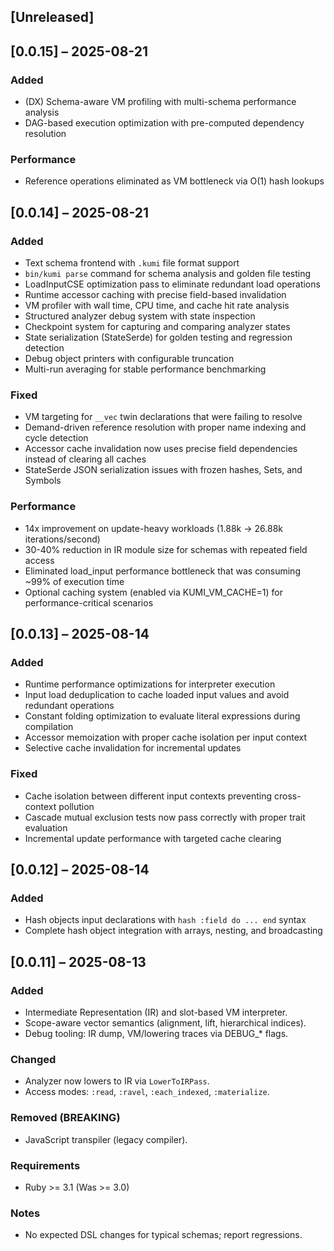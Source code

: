 ## [Unreleased]

## [0.0.15] – 2025-08-21
### Added
- (DX) Schema-aware VM profiling with multi-schema performance analysis
- DAG-based execution optimization with pre-computed dependency resolution

### Performance
- Reference operations eliminated as VM bottleneck via O(1) hash lookups

## [0.0.14] – 2025-08-21
### Added
- Text schema frontend with `.kumi` file format support
- `bin/kumi parse` command for schema analysis and golden file testing
- LoadInputCSE optimization pass to eliminate redundant load operations
- Runtime accessor caching with precise field-based invalidation
- VM profiler with wall time, CPU time, and cache hit rate analysis
- Structured analyzer debug system with state inspection
- Checkpoint system for capturing and comparing analyzer states
- State serialization (StateSerde) for golden testing and regression detection
- Debug object printers with configurable truncation
- Multi-run averaging for stable performance benchmarking

### Fixed
- VM targeting for `__vec` twin declarations that were failing to resolve
- Demand-driven reference resolution with proper name indexing and cycle detection
- Accessor cache invalidation now uses precise field dependencies instead of clearing all caches
- StateSerde JSON serialization issues with frozen hashes, Sets, and Symbols

### Performance
- 14x improvement on update-heavy workloads (1.88k → 26.88k iterations/second)
- 30-40% reduction in IR module size for schemas with repeated field access
- Eliminated load_input performance bottleneck that was consuming ~99% of execution time
- Optional caching system (enabled via KUMI_VM_CACHE=1) for performance-critical scenarios

## [0.0.13] – 2025-08-14
### Added
- Runtime performance optimizations for interpreter execution
- Input load deduplication to cache loaded input values and avoid redundant operations
- Constant folding optimization to evaluate literal expressions during compilation
- Accessor memoization with proper cache isolation per input context
- Selective cache invalidation for incremental updates

### Fixed
- Cache isolation between different input contexts preventing cross-context pollution
- Cascade mutual exclusion tests now pass correctly with proper trait evaluation
- Incremental update performance with targeted cache clearing

## [0.0.12] – 2025-08-14
### Added
- Hash objects input declarations with `hash :field do ... end` syntax
- Complete hash object integration with arrays, nesting, and broadcasting

## [0.0.11] – 2025-08-13
### Added
- Intermediate Representation (IR) and slot-based VM interpreter.
- Scope-aware vector semantics (alignment, lift, hierarchical indices).
- Debug tooling: IR dump, VM/lowering traces via DEBUG_* flags.

### Changed
- Analyzer now lowers to IR via `LowerToIRPass`.
- Access modes: `:read`, `:ravel`, `:each_indexed`, `:materialize`.

### Removed (BREAKING)
- JavaScript transpiler (legacy compiler).

### Requirements
- Ruby >= 3.1 (Was >= 3.0)

### Notes
- No expected DSL changes for typical schemas; report regressions.